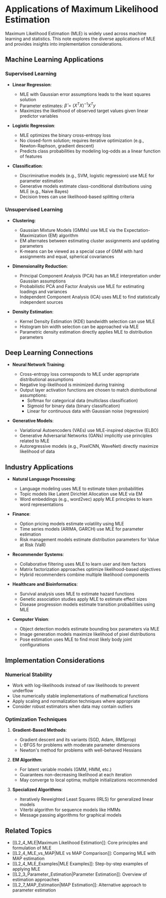# Applications of Maximum Likelihood Estimation

Maximum Likelihood Estimation (MLE) is widely used across machine learning and statistics. This note explores the diverse applications of MLE and provides insights into implementation considerations.

## Machine Learning Applications

### Supervised Learning

- **Linear Regression**: 
  - MLE with Gaussian error assumptions leads to the least squares solution
  - Parameter estimates: $\hat{\beta} = (X^TX)^{-1}X^Ty$
  - Maximizes the likelihood of observed target values given linear predictor variables

- **Logistic Regression**:
  - MLE optimizes the binary cross-entropy loss
  - No closed-form solution; requires iterative optimization (e.g., Newton-Raphson, gradient descent)
  - Predicts class probabilities by modeling log-odds as a linear function of features

- **Classification**:
  - Discriminative models (e.g., SVM, logistic regression) use MLE for parameter estimation
  - Generative models estimate class-conditional distributions using MLE (e.g., Naive Bayes)
  - Decision trees can use likelihood-based splitting criteria

### Unsupervised Learning

- **Clustering**:
  - Gaussian Mixture Models (GMMs) use MLE via the Expectation-Maximization (EM) algorithm
  - EM alternates between estimating cluster assignments and updating parameters
  - K-means can be viewed as a special case of GMM with hard assignments and equal, spherical covariances

- **Dimensionality Reduction**:
  - Principal Component Analysis (PCA) has an MLE interpretation under Gaussian assumptions
  - Probabilistic PCA and Factor Analysis use MLE for estimating loadings and variances
  - Independent Component Analysis (ICA) uses MLE to find statistically independent sources

- **Density Estimation**:
  - Kernel Density Estimation (KDE) bandwidth selection can use MLE
  - Histogram bin width selection can be approached via MLE
  - Parametric density estimation directly applies MLE to distribution parameters

## Deep Learning Connections

- **Neural Network Training**:
  - Cross-entropy loss corresponds to MLE under appropriate distributional assumptions
  - Negative log-likelihood is minimized during training
  - Output layer activation functions are chosen to match distributional assumptions:
    - Softmax for categorical data (multiclass classification)
    - Sigmoid for binary data (binary classification)
    - Linear for continuous data with Gaussian noise (regression)

- **Generative Models**:
  - Variational Autoencoders (VAEs) use MLE-inspired objective (ELBO)
  - Generative Adversarial Networks (GANs) implicitly use principles related to MLE
  - Autoregressive models (e.g., PixelCNN, WaveNet) directly maximize likelihood of data

## Industry Applications

- **Natural Language Processing**:
  - Language modeling uses MLE to estimate token probabilities
  - Topic models like Latent Dirichlet Allocation use MLE via EM
  - Word embeddings (e.g., word2vec) apply MLE principles to learn word representations

- **Finance**:
  - Option pricing models estimate volatility using MLE
  - Time series models (ARIMA, GARCH) use MLE for parameter estimation
  - Risk management models estimate distribution parameters for Value at Risk (VaR)

- **Recommender Systems**:
  - Collaborative filtering uses MLE to learn user and item factors
  - Matrix factorization approaches optimize likelihood-based objectives
  - Hybrid recommenders combine multiple likelihood components

- **Healthcare and Bioinformatics**:
  - Survival analysis uses MLE to estimate hazard functions
  - Genetic association studies apply MLE to estimate effect sizes
  - Disease progression models estimate transition probabilities using MLE

- **Computer Vision**:
  - Object detection models estimate bounding box parameters via MLE
  - Image generation models maximize likelihood of pixel distributions
  - Pose estimation uses MLE to find most likely body joint configurations

## Implementation Considerations

### Numerical Stability

- Work with log-likelihoods instead of raw likelihoods to prevent underflow
- Use numerically stable implementations of mathematical functions
- Apply scaling and normalization techniques where appropriate
- Consider robust estimators when data may contain outliers

### Optimization Techniques

1. **Gradient-Based Methods**:
   - Gradient descent and its variants (SGD, Adam, RMSprop)
   - L-BFGS for problems with moderate parameter dimensions
   - Newton's method for problems with well-behaved Hessians

2. **EM Algorithm**:
   - For latent variable models (GMM, HMM, etc.)
   - Guarantees non-decreasing likelihood at each iteration
   - May converge to local optima; multiple initializations recommended

3. **Specialized Algorithms**:
   - Iteratively Reweighted Least Squares (IRLS) for generalized linear models
   - Viterbi algorithm for sequence models like HMMs
   - Message passing algorithms for graphical models

## Related Topics

- [[L2_4_MLE|Maximum Likelihood Estimation]]: Core principles and formulation of MLE
- [[L2_4_MLE_vs_MAP|MLE vs MAP Comparison]]: Comparing MLE with MAP estimation
- [[L2_4_MLE_Examples|MLE Examples]]: Step-by-step examples of applying MLE
- [[L2_3_Parameter_Estimation|Parameter Estimation]]: Overview of estimation approaches
- [[L2_7_MAP_Estimation|MAP Estimation]]: Alternative approach to parameter estimation 